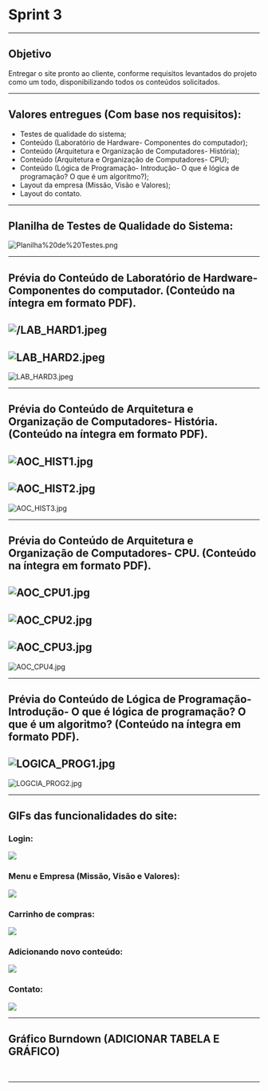 # Sprint 3

-----------------------------------------------------------------------------------------------------------------------------------------------

## Objetivo
Entregar o site pronto ao cliente, conforme requisitos levantados do projeto como um todo, disponibilizando todos os conteúdos solicitados. 

--------------------------------------------------------------------------------------------------------------------------------------------------------
## Valores entregues (Com base nos requisitos):
- Testes de qualidade do sistema;
- Conteúdo (Laboratório de Hardware- Componentes do computador);
- Conteúdo (Arquitetura e Organização de Computadores- História);
- Conteúdo (Arquitetura e Organização de Computadores- CPU);
- Conteúdo (Lógica de Programação- Introdução- O que é lógica de programação? O que é um algoritmo?);
- Layout da empresa (Missão, Visão e Valores);
- Layout do contato.

--------------------------------------------------------------------------------------------------------------------------------------------------------

## Planilha de Testes de Qualidade do Sistema:

![Planilha%20de%20Testes.png](https://github.com/Leo0256/Equipe_Lider-Projeto_Integrador/blob/master/Projeto/Documentos/Imagens/Planilha%20de%20Testes.png)

--------------------------------------------------------------------------------------------------------------------------------------------------------

## Prévia do Conteúdo de Laboratório de Hardware- Componentes do computador. (Conteúdo na íntegra em formato PDF). 

![/LAB_HARD1.jpeg](https://github.com/Leo0256/Equipe_Lider-Projeto_Integrador/blob/master/Projeto/Documentos/Imagens/Conteudos/LAB_HARD1.jpeg)
--------------------------------------------------------------------------------------------------------------------------------------------------------
![LAB_HARD2.jpeg](https://github.com/Leo0256/Equipe_Lider-Projeto_Integrador/blob/master/Projeto/Documentos/Imagens/Conteudos/LAB_HARD2.jpeg)
--------------------------------------------------------------------------------------------------------------------------------------------------------
![LAB_HARD3.jpeg](https://github.com/Leo0256/Equipe_Lider-Projeto_Integrador/blob/master/Projeto/Documentos/Imagens/Conteudos/LAB_HARD3.jpeg)

--------------------------------------------------------------------------------------------------------------------------------------------------------

## Prévia do Conteúdo de Arquitetura e Organização de Computadores- História. (Conteúdo na íntegra em formato PDF). 

![AOC_HIST1.jpg](https://github.com/Leo0256/Equipe_Lider-Projeto_Integrador/blob/master/Projeto/Documentos/Imagens/Conteudos/AOC_HIST1.jpg)
--------------------------------------------------------------------------------------------------------------------------------------------------------
![AOC_HIST2.jpg](https://github.com/Leo0256/Equipe_Lider-Projeto_Integrador/blob/master/Projeto/Documentos/Imagens/Conteudos/AOC_HIST2.jpg)
--------------------------------------------------------------------------------------------------------------------------------------------------------
![AOC_HIST3.jpg](https://github.com/Leo0256/Equipe_Lider-Projeto_Integrador/blob/master/Projeto/Documentos/Imagens/Conteudos/AOC_HIST3.jpg)

--------------------------------------------------------------------------------------------------------------------------------------------------------

## Prévia do Conteúdo de Arquitetura e Organização de Computadores- CPU. (Conteúdo na íntegra em formato PDF).

![AOC_CPU1.jpg](https://github.com/Leo0256/Equipe_Lider-Projeto_Integrador/blob/master/Projeto/Documentos/Imagens/Conteudos/AOC_CPU1.jpg)
--------------------------------------------------------------------------------------------------------------------------------------------------------
![AOC_CPU2.jpg](https://github.com/Leo0256/Equipe_Lider-Projeto_Integrador/blob/master/Projeto/Documentos/Imagens/Conteudos/AOC_CPU2.jpg)
--------------------------------------------------------------------------------------------------------------------------------------------------------
![AOC_CPU3.jpg](https://github.com/Leo0256/Equipe_Lider-Projeto_Integrador/blob/master/Projeto/Documentos/Imagens/Conteudos/AOC_CPU3.jpg)
--------------------------------------------------------------------------------------------------------------------------------------------------------
![AOC_CPU4.jpg](https://github.com/Leo0256/Equipe_Lider-Projeto_Integrador/blob/master/Projeto/Documentos/Imagens/Conteudos/AOC_CPU4.jpg)

--------------------------------------------------------------------------------------------------------------------------------------------------------

## Prévia do Conteúdo de Lógica de Programação- Introdução- O que é lógica de programação? O que é um algoritmo? (Conteúdo na íntegra em formato PDF).

![LOGICA_PROG1.jpg](https://github.com/Leo0256/Equipe_Lider-Projeto_Integrador/blob/master/Projeto/Documentos/Imagens/Conteudos/LOGICA_PROG1.jpg)
--------------------------------------------------------------------------------------------------------------------------------------------------------
![LOGCIA_PROG2.jpg](https://github.com/Leo0256/Equipe_Lider-Projeto_Integrador/blob/master/Projeto/Documentos/Imagens/Conteudos/LOGCIA_PROG2.jpg)

--------------------------------------------------------------------------------------------------------------------------------------------------------

## GIFs das funcionalidades do site:

### Login:
![](https://github.com/Leo0256/Equipe_Lider-Projeto_Integrador/blob/master/Projeto/Documentos/Imagens/Gif%20-%20Login.gif)

### Menu e Empresa (Missão, Visão e Valores):
![](https://github.com/Leo0256/Equipe_Lider-Projeto_Integrador/blob/master/Projeto/Documentos/Imagens/Gif%20-%20Menu%20e%20Empresa.gif)

### Carrinho de compras:
![](https://github.com/Leo0256/Equipe_Lider-Projeto_Integrador/blob/master/Projeto/Documentos/Imagens/Gif%20-%20Carrinho.gif)

###  Adicionando novo conteúdo:
![](https://github.com/Leo0256/Equipe_Lider-Projeto_Integrador/blob/master/Projeto/Documentos/Imagens/Gif%20-%20Novo%20Conteudo%20e%20Item.gif)

### Contato:
![](https://github.com/Leo0256/Equipe_Lider-Projeto_Integrador/blob/master/Projeto/Documentos/Imagens/Gif%20-%20Contato.gif)

--------------------------------------------------------------------------------------------------------------------------------------------------------

## Gráfico Burndown (ADICIONAR TABELA E GRÁFICO)

![]()
![]()
![]()

--------------------------------------------------------------------------------------------------------------------------------------------------------
